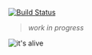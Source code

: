 [![Build Status](https://travis-ci.org/ericmdantas/aliv.svg?branch=master)](https://travis-ci.org/ericmdantas/aliv)

> *work in progress*

![it's alive](https://media.licdn.com/mpr/mpr/p/1/005/07f/0e1/07ab226.jpg)
